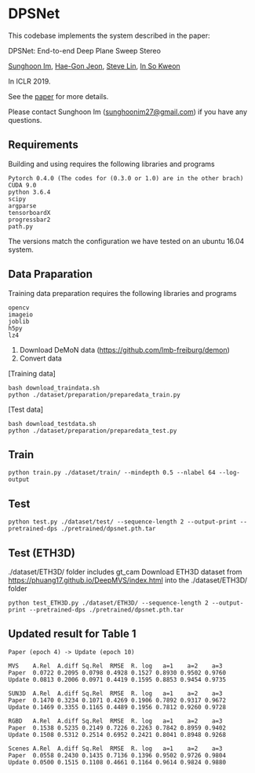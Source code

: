 # DPSNet

This codebase implements the system described in the paper:

DPSNet: End-to-end Deep Plane Sweep Stereo

[Sunghoon Im](https://sunghoonim.github.io/), [Hae-Gon Jeon](https://sites.google.com/site/hgjeoncv/), [Steve Lin](https://www.microsoft.com/en-us/research/people/stevelin/), [In So Kweon](http://rcv.kaist.ac.kr/)

In ICLR 2019.

See the [paper](https://openreview.net/pdf?id=ryeYHi0ctQ) for more details. 

Please contact Sunghoon Im (sunghoonim27@gmail.com) if you have any questions.


## Requirements

Building and using requires the following libraries and programs

    Pytorch 0.4.0 (The codes for (0.3.0 or 1.0) are in the other brach)
    CUDA 9.0
    python 3.6.4
    scipy
    argparse
    tensorboardX
    progressbar2
    path.py
    
The versions match the configuration we have tested on an ubuntu 16.04 system.

## Data Praparation 

Training data preparation requires the following libraries and programs

    opencv
    imageio
    joblib
    h5py
    lz4
    
1. Download DeMoN data (https://github.com/lmb-freiburg/demon)
2. Convert data

[Training data]
    
```
bash download_traindata.sh
python ./dataset/preparation/preparedata_train.py
```

[Test data]
    
```
bash download_testdata.sh
python ./dataset/preparation/preparedata_test.py
```
    
## Train
```
python train.py ./dataset/train/ --mindepth 0.5 --nlabel 64 --log-output
```

## Test
```
python test.py ./dataset/test/ --sequence-length 2 --output-print --pretrained-dps ./pretrained/dpsnet.pth.tar
```

## Test (ETH3D)
./dataset/ETH3D/ folder includes gt_cam
Download ETH3D dataset from https://phuang17.github.io/DeepMVS/index.html into the ./dataset/ETH3D/ folder
```
python test_ETH3D.py ./dataset/ETH3D/ --sequence-length 2 --output-print --pretrained-dps ./pretrained/dpsnet.pth.tar
```

## Updated result for Table 1
```
Paper (epoch 4) -> Update (epoch 10)

MVS    A.Rel  A.diff Sq.Rel  RMSE  R. log   a=1    a=2    a=3
Paper  0.0722 0.2095 0.0798 0.4928 0.1527 0.8930 0.9502 0.9760
Update 0.0813 0.2006 0.0971 0.4419 0.1595 0.8853 0.9454 0.9735

SUN3D  A.Rel  A.diff Sq.Rel  RMSE  R. log   a=1    a=2    a=3
Paper  0.1470 0.3234 0.1071 0.4269 0.1906 0.7892 0.9317 0.9672
Update 0.1469 0.3355 0.1165 0.4489 0.1956 0.7812 0.9260 0.9728

RGBD   A.Rel  A.diff Sq.Rel  RMSE  R. log   a=1    a=2    a=3
Paper  0.1538 0.5235 0.2149 0.7226 0.2263 0.7842 0.8959 0.9402
Update 0.1508 0.5312 0.2514 0.6952 0.2421 0.8041 0.8948 0.9268

Scenes A.Rel  A.diff Sq.Rel  RMSE  R. log   a=1    a=2    a=3
Paper  0.0558 0.2430 0.1435 0.7136 0.1396 0.9502 0.9726 0.9804
Update 0.0500 0.1515 0.1108 0.4661 0.1164 0.9614 0.9824 0.9880
```

